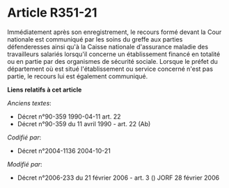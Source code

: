 # Article R351-21

Immédiatement après son enregistrement, le recours formé devant la Cour nationale est communiqué par les soins du greffe aux
parties défenderesses ainsi qu'à la Caisse nationale d'assurance maladie des travailleurs salariés lorsqu'il concerne un
établissement financé en totalité ou en partie par des organismes de sécurité sociale. Lorsque le préfet du département où
est situé l'établissement ou service concerné n'est pas partie, le recours lui est également communiqué.

**Liens relatifs à cet article**

_Anciens textes_:

  - Décret n°90-359 1990-04-11 art. 22
  - Décret n°90-359 du 11 avril 1990 - art. 22 (Ab)

_Codifié par_:

  - Décret n°2004-1136 2004-10-21

_Modifié par_:

  - Décret n°2006-233 du 21 février 2006 - art. 3 () JORF 28 février 2006
